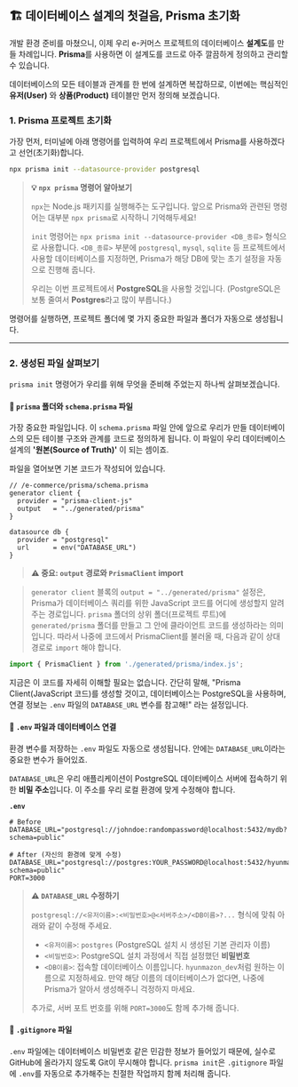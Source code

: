 ## 🏗️ 데이터베이스 설계의 첫걸음, Prisma 초기화

개발 환경 준비를 마쳤으니, 이제 우리 e-커머스 프로젝트의 데이터베이스 **설계도**를 만들 차례입니다. **Prisma**를 사용하면 이 설계도를 코드로 아주 깔끔하게 정의하고 관리할 수 있습니다.

데이터베이스의 모든 테이블과 관계를 한 번에 설계하면 복잡하므로, 이번에는 핵심적인 **유저(User)** 와 **상품(Product)** 테이블만 먼저 정의해 보겠습니다.

### 1. Prisma 프로젝트 초기화

가장 먼저, 터미널에 아래 명령어를 입력하여 우리 프로젝트에서 Prisma를 사용하겠다고 선언(초기화)합니다.

```bash
npx prisma init --datasource-provider postgresql
```

> **💡 `npx prisma` 명령어 알아보기**
>
> `npx`는 Node.js 패키지를 실행해주는 도구입니다. 앞으로 Prisma와 관련된 명령어는 대부분 `npx prisma`로 시작하니 기억해두세요\!
>
> `init` 명령어는 `npx prisma init --datasource-provider <DB_종류>` 형식으로 사용합니다. `<DB_종류>` 부분에 `postgresql`, `mysql`, `sqlite` 등 프로젝트에서 사용할 데이터베이스를 지정하면, Prisma가 해당 DB에 맞는 초기 설정을 자동으로 진행해 줍니다.
>
> 우리는 이번 프로젝트에서 **PostgreSQL**을 사용할 것입니다. (PostgreSQL은 보통 줄여서 **Postgres**라고 많이 부릅니다.)

명령어를 실행하면, 프로젝트 폴더에 몇 가지 중요한 파일과 폴더가 자동으로 생성됩니다.

---

### 2. 생성된 파일 살펴보기

`prisma init` 명령어가 우리를 위해 무엇을 준비해 주었는지 하나씩 살펴보겠습니다.

#### 📁 `prisma` 폴더와 `schema.prisma` 파일

가장 중요한 파일입니다. 이 `schema.prisma` 파일 안에 앞으로 우리가 만들 데이터베이스의 모든 테이블 구조와 관계를 코드로 정의하게 됩니다. 이 파일이 우리 데이터베이스 설계의 **'원본(Source of Truth)'** 이 되는 셈이죠.

파일을 열어보면 기본 코드가 작성되어 있습니다.

```prisma
// /e-commerce/prisma/schema.prisma
generator client {
  provider = "prisma-client-js"
  output   = "../generated/prisma"
}

datasource db {
  provider = "postgresql"
  url      = env("DATABASE_URL")
}
```

> **⚠️ 중요: `output` 경로와 `PrismaClient` import**

> `generator client` 블록의 `output = "../generated/prisma"` 설정은, Prisma가 데이터베이스 쿼리를 위한 JavaScript 코드를 어디에 생성할지 알려주는 경로입니다.
> `prisma` 폴더의 상위 폴더(프로젝트 루트)에 `generated/prisma` 폴더를 만들고 그 안에 클라이언트 코드를 생성하라는 의미입니다. 따라서 나중에 코드에서 PrismaClient를 불러올 때, 다음과 같이 상대 경로로 `import` 해야 합니다.

```javascript
import { PrismaClient } from './generated/prisma/index.js';
```

지금은 이 코드를 자세히 이해할 필요는 없습니다. 간단히 말해, "Prisma Client(JavaScript 코드)를 생성할 것이고, 데이터베이스는 PostgreSQL을 사용하며, 연결 정보는 `.env` 파일의 `DATABASE_URL` 변수를 참고해\!" 라는 설정입니다.

#### 🔑 `.env` 파일과 데이터베이스 연결

환경 변수를 저장하는 `.env` 파일도 자동으로 생성됩니다. 안에는 `DATABASE_URL`이라는 중요한 변수가 들어있죠.

`DATABASE_URL`은 우리 애플리케이션이 PostgreSQL 데이터베이스 서버에 접속하기 위한 **비밀 주소**입니다. 이 주소를 우리 로컬 환경에 맞게 수정해야 합니다.

**`.env`**

```env
# Before
DATABASE_URL="postgresql://johndoe:randompassword@localhost:5432/mydb?schema=public"

# After (자신의 환경에 맞게 수정)
DATABASE_URL="postgresql://postgres:YOUR_PASSWORD@localhost:5432/hyunmazon_dev?schema=public"
PORT=3000
```

> **⚠️ `DATABASE_URL` 수정하기**
>
> `postgresql://<유저이름>:<비밀번호>@<서버주소>/<DB이름>?...` 형식에 맞춰 아래와 같이 수정해 주세요.
>
> - `<유저이름>`: `postgres` (PostgreSQL 설치 시 생성된 기본 관리자 이름)
> - `<비밀번호>`: PostgreSQL 설치 과정에서 직접 설정했던 **비밀번호**
> - `<DB이름>`: 접속할 데이터베이스 이름입니다. `hyunmazon_dev`처럼 원하는 이름으로 지정하세요. 만약 해당 이름의 데이터베이스가 없다면, 나중에 Prisma가 알아서 생성해주니 걱정하지 마세요.
>
> 추가로, 서버 포트 번호를 위해 `PORT=3000`도 함께 추가해 줍니다.

#### 🙈 `.gitignore` 파일

`.env` 파일에는 데이터베이스 비밀번호 같은 민감한 정보가 들어있기 때문에, 실수로 GitHub에 올라가지 않도록 Git이 무시해야 합니다. `prisma init`은 `.gitignore` 파일에 `.env`를 자동으로 추가해주는 친절한 작업까지 함께 처리해 줍니다.
